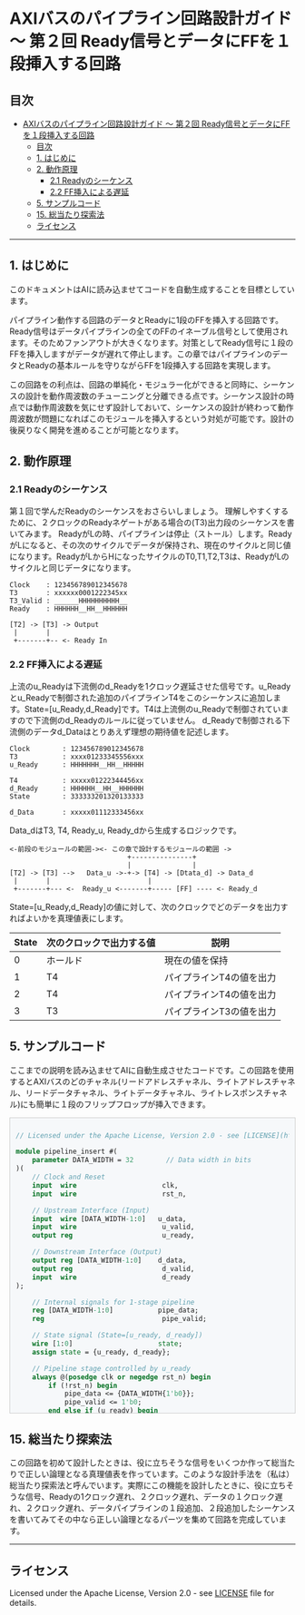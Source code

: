 # AXIバスのパイプライン回路設計ガイド ～ 第２回 Ready信号とデータにFFを１段挿入する回路

## 目次

- [AXIバスのパイプライン回路設計ガイド ～ 第２回 Ready信号とデータにFFを１段挿入する回路](#axiバスのパイプライン回路設計ガイド--第２回-ready信号とデータにffを１段挿入する回路)
  - [目次](#目次)
  - [1. はじめに](#1-はじめに)
  - [2. 動作原理](#2-動作原理)
    - [2.1 Readyのシーケンス](#21-readyのシーケンス)
    - [2.2 FF挿入による遅延](#22-ff挿入による遅延)
  - [5. サンプルコード](#5-サンプルコード)
  - [15. 総当たり探索法](#15-総当たり探索法)
  - [ライセンス](#ライセンス)

---

## 1. はじめに

このドキュメントはAIに読み込ませてコードを自動生成することを目標としています。

パイプライン動作する回路のデータとReadyに1段のFFを挿入する回路です。Ready信号はデータパイプラインの全てのFFのイネーブル信号として使用されます。そのためファンアウトが大きくなります。対策としてReady信号に１段のFFを挿入しますがデータが遅れて停止します。この章ではパイプラインのデータとReadyの基本ルールを守りながらFFを1段挿入する回路を実現します。

この回路をの利点は、回路の単純化・モジュラー化ができると同時に、シーケンスの設計を動作周波数のチューニングと分離できる点です。シーケンス設計の時点では動作周波数を気にせず設計しておいて、シーケンスの設計が終わって動作周波数が問題になればこのモジュールを挿入するという対処が可能です。設計の後戻りなく開発を進めることが可能となります。

## 2. 動作原理

### 2.1 Readyのシーケンス

第１回で学んだReadyのシーケンスをおさらいしましょう。
理解しやすくするために、２クロックのReadyネゲートがある場合の(T3)出力段のシーケンスを書いてみます。
ReadyがLの時、パイプラインは停止（ストール）します。ReadyがLになると、その次のサイクルでデータが保持され、現在のサイクルと同じ値になります。ReadyがLからHになったサイクルのT0,T1,T2,T3は、ReadyがLのサイクルと同じデータになります。

```
Clock    : 123456789012345678
T3       : xxxxxx0001222345xx
T3_Valid : ______HHHHHHHHHH__
Ready    : HHHHHH__HH__HHHHHH
```
```
[T2] -> [T3] -> Output
 |       |
 +-------+-- <- Ready In
```
### 2.2 FF挿入による遅延

上流のu_Readyは下流側のd_Readyを1クロック遅延させた信号です。u_Readyとu_Readyで制御された追加のパイプラインT4をこのシーケンスに追加します。State=[u_Ready,d_Ready]です。T4は上流側のu_Readyで制御されていますので下流側のd_Readyのルールに従っていません。
d_Readyで制御される下流側のデータd_Dataはとりあえず理想の期待値を記述します。

```
Clock        : 123456789012345678
T3           : xxxx01233345556xxx
u_Ready      : HHHHHHH__HH__HHHHH

T4           : xxxxx01222344456xx
d_Ready      : HHHHHH__HH__HHHHHH
State        : 333333201320133333

d_Data       : xxxxx01112333456xx
```

Data_dはT3, T4, Ready_u, Ready_dから生成するロジックです。
```
<-前段のモジュールの範囲-><- この章で設計するモジュールの範囲 ->
                             +---------------+
                             |               | 
[T2] -> [T3] -->   Data_u ->-+-> [T4] -> [Dtata_d] -> Data_d
 |       |                        |
 +-------+--- <-  Ready_u <-------+----- [FF] ---- <- Ready_d
```

State=[u_Ready,d_Ready]の値に対して、次のクロックでどのデータを出力すればよいかを真理値表にします。

| State | 次のクロックで出力する値 | 説明 |
|-------|------------------------|------|
| 0 | ホールド | 現在の値を保持 |
| 1 | T4 | パイプラインT4の値を出力 |
| 2 | T4 | パイプラインT4の値を出力 |
| 3 | T3 | パイプラインT3の値を出力 |

## 5. サンプルコード

ここまでの説明を読み込ませてAIに自動生成させたコードです。この回路を使用するとAXIバスのどのチャネル(リードアドレスチャネル、ライトアドレスチャネル、リードデータチャネル、ライトデータチャネル、ライトレスポンスチャネル)にも簡単に１段のフリップフロップが挿入できます。

<div style="max-height: 500px; overflow-y: auto; border: 1px solid #ccc; padding: 10px; background-color: #f6f8fa;">

```systemverilog
// Licensed under the Apache License, Version 2.0 - see [LICENSE](https://www.apache.org/licenses/LICENSE-2.0) file for details.

module pipeline_insert #(
    parameter DATA_WIDTH = 32        // Data width in bits
)(
    // Clock and Reset
    input  wire                     clk,
    input  wire                     rst_n,

    // Upstream Interface (Input)
    input  wire [DATA_WIDTH-1:0]   u_data,
    input  wire                     u_valid,
    output reg                      u_ready,

    // Downstream Interface (Output)
    output reg [DATA_WIDTH-1:0]    d_data,
    output reg                      d_valid,
    input  wire                     d_ready
);

    // Internal signals for 1-stage pipeline
    reg [DATA_WIDTH-1:0]           pipe_data;
    reg                             pipe_valid;

    // State signal (State=[u_ready, d_ready])
    wire [1:0]                     state;
    assign state = {u_ready, d_ready};

    // Pipeline stage controlled by u_ready
    always @(posedge clk or negedge rst_n) begin
        if (!rst_n) begin
            pipe_data <= {DATA_WIDTH{1'b0}};
            pipe_valid <= 1'b0;
        end else if (u_ready) begin
            pipe_data <= u_data;
            pipe_valid <= u_valid;
        end
    end

    // u_ready generation with 1-clock delay from d_ready
    always @(posedge clk or negedge rst_n) begin
        if (!rst_n) begin
            u_ready <= 1'b0;
        end else begin
            u_ready <= d_ready;
        end
    end

    // Output generation based on state
    always @(posedge clk or negedge rst_n) begin
        if (!rst_n) begin
            d_data <= {DATA_WIDTH{1'b0}};
            d_valid <= 1'b0;
        end else begin
            case (state)
                2'b00: begin // State=0: Hold current values
                    // Keep current output values (no change)
                end
                2'b01: begin // State=1: Output pipeline stage
                    d_data <= pipe_data;
                    d_valid <= pipe_valid;
                end
                2'b10: begin // State=2: Output pipeline stage
                    d_data <= pipe_data;
                    d_valid <= pipe_valid;
                end
                2'b11: begin // State=3: Output bypass (direct from input)
                    d_data <= u_data;
                    d_valid <= u_valid;
                end
            endcase
        end
    end

endmodule
```

</div>

## 15. 総当たり探索法

この回路を初めて設計したときは、役に立ちそうな信号をいくつか作って総当たりで正しい論理となる真理値表を作っています。このような設計手法を（私は）総当たり探索法と呼んでいます。実際にこの機能を設計したときに、役に立ちそうな信号、Readyの1クロック遅れ、２クロック遅れ、データの１クロック遅れ、２クロック遅れ、データパイプラインの１段追加、２段追加したシーケンスを書いてみてその中なら正しい論理となるパーツを集めて回路を完成しています。

---

## ライセンス

Licensed under the Apache License, Version 2.0 - see [LICENSE](https://www.apache.org/licenses/LICENSE-2.0) file for details.


